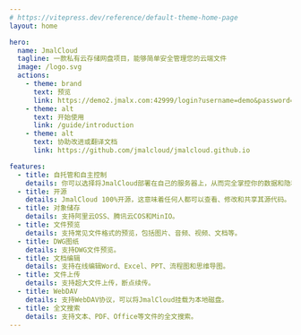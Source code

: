 ```yaml
---
# https://vitepress.dev/reference/default-theme-home-page
layout: home

hero:
  name: JmalCloud
  tagline: 一款私有云存储网盘项目，能够简单安全管理您的云端文件
  image: /logo.svg
  actions:
    - theme: brand
      text: 预览
      link: https://demo2.jmalx.com:42999/login?username=demo&password=demo1234
    - theme: alt
      text: 开始使用
      link: /guide/introduction
    - theme: alt
      text: 协助改进或翻译文档
      link: https://github.com/jmalcloud/jmalcloud.github.io

features:
  - title: 自托管和自主控制
    details: 你可以选择将JmalCloud部署在自己的服务器上，从而完全掌控你的数据和隐私。
  - title: 开源
    details: JmalCloud 100%开源，这意味着任何人都可以查看、修改和共享其源代码。
  - title: 对象储存
    details: 支持阿里云OSS、腾讯云COS和MinIO。
  - title: 文件预览
    details: 支持常见文件格式的预览，包括图片、音频、视频、文档等。
  - title: DWG图纸
    details: 支持DWG文件预览。
  - title: 文档编辑
    details: 支持在线编辑Word、Excel、PPT、流程图和思维导图。
  - title: 文件上传
    details: 支持超大文件上传，断点续传。
  - title: WebDAV
    details: 支持WebDAV协议，可以将JmalCloud挂载为本地磁盘。
  - title: 全文搜索
    details: 支持文本、PDF、Office等文件的全文搜索。
---
```

